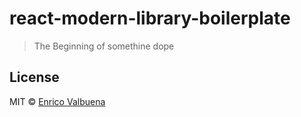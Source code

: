 # react-modern-library-boilerplate

> The Beginning of somethine dope

## License

MIT © [Enrico Valbuena](https://github.com/Enricopv)

